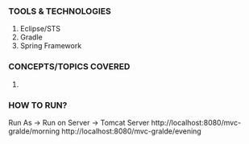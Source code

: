 ### TOOLS & TECHNOLOGIES
  1. Eclipse/STS
  2. Gradle
  3. Spring Framework

### CONCEPTS/TOPICS COVERED
  1.  

### HOW TO RUN?
Run As -> Run on Server -> Tomcat Server
http://localhost:8080/mvc-gralde/morning
http://localhost:8080/mvc-gralde/evening